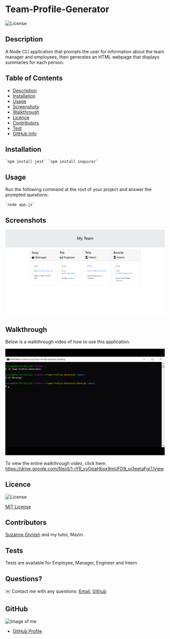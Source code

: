 # Team-Profile-Generator

![License](https://img.shields.io/badge/License-mit-blue.svg "License Badge")

## Description

A Node CLI application that prompts the user for information about the team manager and employees, then generates an HTML webpage that displays summaries for each person.

## Table of Contents
- [Description](#Description)
- [Installation](#Installation)
- [Usage](#Usage)
- [Screenshots](#Screenshots)
- [Walkthrough](#Walkthrough)
- [Licence](#Licence)
- [Contributors](#Contributors)
- [Test](#Test)
- [GitHub Info](#GitHub) 

## Installation
    `npm install jest` `npm install inquirer`

## Usage
Run the following command at the root of your project and answer the prompted questions: 

    `node app.js`

## Screenshots

![Sample Team Generator](https://github.com/suzygiv/Team-Profile-Generator/blob/main/Assets/Sample%20Team%20Generator.PNG)

## Walkthrough 

Below is a walkthrough video of how to use this application.

![Team Generator gif](https://github.com/suzygiv/Team-Profile-Generator/blob/main/Assets/Team%20Generator%20Gif.gif)

To view the entire walkthrough video, click here: https://drive.google.com/file/d/1-iYR_vyOpaHbox9mUFD9_pj3eetaFgi7/view

## Licence
![License](https://img.shields.io/badge/License-mit-blue.svg "License Badge")

[MIT License](http://opensource.org/licenses/mit-license.php)

## Contributors
[Suzanne Givnish](https://github.com/suzygiv) and my tutor, Mazin.

## Tests
Tests are available for Employee, Manager, Engineer and Intern

## Questions?
✉️ Contact me with any questions: [Email](suzannegivnish@gmail.com), [Github](https://github.com/suzygiv)

## GitHub
![Image of me](https://avatars0.githubusercontent.com/u/69487481?v=4)
- [GitHub Profile](https://github.com/suzygiv)

